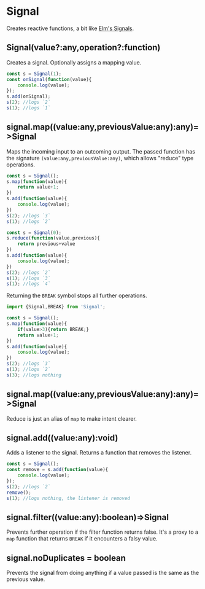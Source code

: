 # Signal

Creates reactive functions, a bit like [Elm's Signals](http://package.elm-lang.org/packages/elm-lang/core/2.1.0/Signal).

## Signal(value?:any,operation?:function)

Creates a signal. Optionally assigns a mapping value.

```js
const s = Signal(1);
const onSignal(function(value){
	console.log(value);
});
s.add(onSignal);
s(2); //logs `2`
s(1); //logs `1`
```

## signal.map((value:any,previousValue:any):any)=>Signal

Maps the incoming input to an outcoming output.
The passed function has the signature `(value:any,previousValue:any)`, which allows "reduce" type operations.

```js
const s = Signal();
s.map(function(value){
	return value+1;
})
s.add(function(value){
	console.log(value);
})
s(2); //logs `3`
s(1); //logs `2`
```

```js
const s = Signal(0);
s.reduce(function(value,previous){
	return previous+value
})
s.add(function(value){
	console.log(value);
})
s(2); //logs `2`
s(1); //logs `3`
s(1); //logs `4`
```

Returning the `BREAK` symbol stops all further operations.

```js
import {Signal,BREAK} from 'Signal';

const s = Signal();
s.map(function(value){
	if(value>3){return BREAK;}
	return value+1;
})
s.add(function(value){
	console.log(value);
})
s(2); //logs `3`
s(1); //logs `2`
s(3); //logs nothing
```

## signal.map((value:any,previousValue:any):any)=>Signal

Reduce is just an alias of `map` to make intent clearer.

## signal.add((value:any):void)

Adds a listener to the signal. Returns a function that removes the listener.

```js
const s = Signal();
const remove = s.add(function(value){
	console.log(value);
});
s(2); //logs `2`
remove();
s(1); //logs nothing, the listener is removed
```

## signal.filter((value:any):boolean)=>Signal

Prevents further operation if the filter function returns false.
It's a proxy to a `map` function that returns `BREAK` if it encounters a falsy value.

## signal.noDuplicates = boolean

Prevents the signal from doing anything if a value passed is the same as the previous value.
